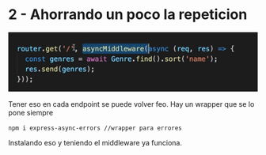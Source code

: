 # 2 - Ahorrando un poco la repeticion

![](../../../.gitbook/assets/imagen%20%28708%29.png)

Tener eso en cada endpoint se puede volver feo. Hay un wrapper que se lo pone siempre 

```text
npm i express-async-errors //wrapper para errores
```

Instalando eso y teniendo el middleware ya funciona.

